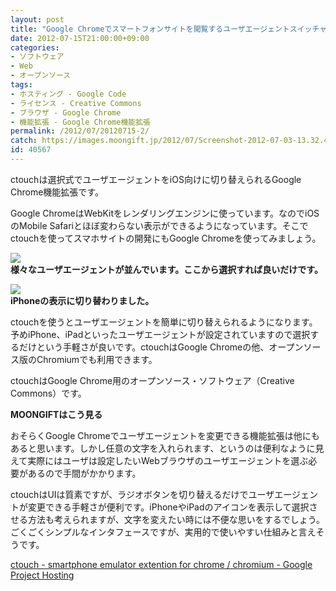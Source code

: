 ```yaml
---
layout: post
title: "Google Chromeでスマートフォンサイトを閲覧するユーザエージェントスイッチャー「ctouch」"
date: 2012-07-15T21:00:00+09:00
categories:
- ソフトウェア
- Web
- オープンソース
tags: 
- ホスティング - Google Code
- ライセンス - Creative Commons
- ブラウザ - Google Chrome
- 機能拡張 - Google Chrome機能拡張
permalink: /2012/07/20120715-2/
catch: https://images.moongift.jp/2012/07/Screenshot-2012-07-03-13.32.41_thumb.png
id: 40567
---
```

ctouchは選択式でユーザエージェントをiOS向けに切り替えられるGoogle Chrome機能拡張です。

  

Google ChromeはWebKitをレンダリングエンジンに使っています。なのでiOSのMobile Safariとほぼ変わらない表示ができるようになっています。そこでctouchを使ってスマホサイトの開発にもGoogle Chromeを使ってみましょう。

  

[![](https://images.moongift.jp/2012/07/Screenshot-2012-07-03-13.32.27_thumb.png)](https://images.moongift.jp/2012/07/Screenshot-2012-07-03-13.32.27.png)  
**様々なユーザエージェントが並んでいます。ここから選択すれば良いだけです。**

  

[![](https://images.moongift.jp/2012/07/Screenshot-2012-07-03-13.32.41_thumb.png)](https://images.moongift.jp/2012/07/Screenshot-2012-07-03-13.32.41.png)  
**iPhoneの表示に切り替わりました。**

  

ctouchを使うとユーザエージェントを簡単に切り替えられるようになります。予めiPhone、iPadといったユーザエージェントが設定されていますので選択するだけという手軽さが良いです。ctouchはGoogle Chromeの他、オープンソース版のChromiumでも利用できます。

  

ctouchはGoogle Chrome用のオープンソース・ソフトウェア（Creative Commons）です。

  
  
  

**MOONGIFTはこう見る**

  

おそらくGoogle Chromeでユーザエージェントを変更できる機能拡張は他にもあると思います。しかし任意の文字を入れられます、というのは便利なように見えて実際にはユーザは設定したいWebブラウザのユーザエージェントを選ぶ必要があるので手間がかかります。

  

ctouchはUIは質素ですが、ラジオボタンを切り替えるだけでユーザエージェントが変更できる手軽さが便利です。iPhoneやiPadのアイコンを表示して選択させる方法も考えられますが、文字を変えたい時には不便な思いをするでしょう。ごくごくシンプルなインタフェースですが、実用的で使いやすい仕組みと言えそうです。

  

[ctouch - smartphone emulator extention for chrome / chromium - Google Project Hosting](https://code.google.com/p/ctouch/)

